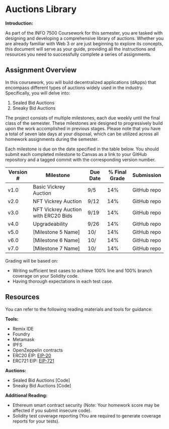 # Auctions Library

**Introduction:**

As part of the INFO 7500 Coursework for this semester, you are tasked with designing and developing a comprehensive library of auctions. Whether you are already familiar with Web 3 or are just beginning to explore its concepts, this document will serve as your guide, providing all the instructions and resources you need to successfully complete a series of assignments.

## Assignment Overview

In this coursework, you will build decentralized applications (dApps) that encompass different types of auctions widely used in the industry. Specifically, you will delve into:

1. Sealed Bid Auctions
2. Sneaky Bid Auctions

The project consists of multiple milestones, each due weekly until the final class of the semester. These milestones are designed to progressively build upon the work accomplished in previous stages. Please note that you have a total of seven late days at your disposal, which can be utilized across all homework assignments during the semester.

Each milestone is due on the date specified in the table below. You should submit each completed milestone to Canvas as a link to your GitHub repository and a tagged commit with the corresponding version number.

| Version # | Milestone                           | Due Date | % Final Grade | Submission  |
| --------- | ----------------------------------- | -------- | ------------- | ----------- |
| v1.0      | Basic Vickrey Auction               | 9/5      | 14%           | GitHub repo |
| v2.0      | NFT Vickrey Auction                 | 9/12     | 14%           | GitHub repo |
| v3.0      | NFT Vickrey Auction with ERC20 Bids | 9/19     | 14%           | GitHub repo |
| v4.0      | Upgradeability                      | 9/26     | 14%           | GitHub repo |
| v5.0      | [Milestone 5 Name]                  | 10/      | 14%           | GitHub repo |
| v6.0      | [Milestone 6 Name]                  | 10/      | 14%           | GitHub repo |
| v7.0      | [Milestone 7 Name]                  | 10/      | 14%           | GitHub repo |

Grading will be based on:

- Writing sufficient test cases to achieve 100% line and 100% branch coverage on your Solidity code.
- Having thorough expectations in each test case.

## Resources

You can refer to the following reading materials and tools for guidance:

**Tools:**

- Remix IDE
- Foundry
- Metamask
- IPFS
- OpenZeppelin contracts
- ERC20 EIP: [EIP-20](https://eips.ethereum.org/EIPS/eip-20)
- ERC721 EIP: [EIP-721](https://eips.ethereum.org/EIPS/eip-721)

**Auctions:**

- Sealed Bid Auctions [Code]
- Sneaky Bid Auctions [Code]

**Additional Reading:**

- Ethereum smart contract security (Note: Your homework score may be affected if you submit insecure code).
- Solidity test coverage reporting (You are required to generate coverage reports for your tests).
